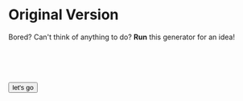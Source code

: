 # Original Version
Bored?
Can't think of anything to do? 
**Run** this generator for an idea!

<code>

<html>
  
<button onclick="myTask()">let's go</button>

<script>
const url = "https://raw.githubusercontent.com/Hope-T/whattodo/gh-pages/whattodo.txt";
let myTask = async () => {
	let response = await fetch(url)
	if (response.status == 200)
		alert(await response.text())
}
</script>
</html>
  
</code>


